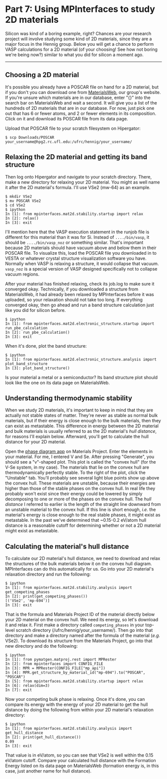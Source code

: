 # Part 7: Using MPInterfaces to study 2D materials

Silicon was kind of a boring example, right? Chances are your research project will involve studying some kind of 2D materials, since they are a major focus in the Hennig group. Below you will get a chance to perform VASP calculations for a 2D material (of your choosing! See how not boring we're being now?) similar to what you did for silicon a moment ago.

-------------
## Choosing a 2D material
It's possible you already have a POSCAR file on hand for a 2D material, but if you don't you can download one from [MaterialsWeb](https://materialsweb.org/twod_materials), our group's website. If you're unsure which materials are in our database, enter "{}" into the search bar on MaterialsWeb and wait a second. It will give you a list of the hundreds of 2D materials that are in our database. For now, just pick one out that has 6 or fewer atoms, and 2 or fewer elements in its composition. Click on it and download its POSCAR file from its data page.

Upload that POSCAR file to your scratch filesystem on Hipergator:

```
$ scp Downloads/POSCAR your_username@hpg2.rc.ufl.edu:/ufrc/hennig/your_username/
```

## Relaxing the 2D material and getting its band structure
Then log onto Hipergator and navigate to your scratch directory. There, make a new directory for relaxing your 2D material. You might as well name it after the 2D material's formula. I'll use VSe2 (mw-64) as an example.

```
$ mkdir VSe2
$ mv POSCAR VSe2
$ cd VSe2
$ ipython
In [1]: from mpinterfaces.mat2d.stability.startup import relax
In [2]: relax()
In [3]: exit
```
I'll mention here that the VASP execution statement in the runjob file is different for this material than it was for Si. Instead of ``..../bin/vasp``, it should be ``..../bin/vasp_noz`` or something similar. That's important because 2D materials should have vacuum above and below them in their POSCAR file. To visualize this, load the POSCAR file you downloaded in to VESTA or whatever crystal structure visualization software you have. Normally when VASP is relaxing a structure, it would collapse that vacuum. ``vasp_noz`` is a special version of VASP designed specifically not to collapse vacuum regions.

After your material has finished relaxing, check its job.log to make sure it converged okay. Technically, if you downloaded a structure from MaterialsWeb, it had already been relaxed by MPInterfaces before it was uploaded, so your relaxation should not take too long. If everything converged okay, then go ahead and run a band structure calculation just like you did for silicon before.

```
$ ipython
In [1]: from mpinterfaces.mat2d.electronic_structure.startup import run_pbe_calculation
In [2]: run_pbe_calculation()
In [3]: exit
```

When it's done, plot the band structure:

```
$ ipython
In [1]: from mpinterfaces.mat2d.electronic_structure.analysis import plot_band_structure
In [3]: plot_band_structure()
```

Is your material a metal or a semiconductor? Its band structure plot should look like the one on its data page on MaterialsWeb.

## Understanding thermodynamic stability
When we study 2D materials, it's important to keep in mind that they are actually not stable states of matter. They're never as stable as normal bulk materials, but if their energy is close enough to the bulk materials, then they can exist as metastable. This difference in energy between the 2D material and bulk materials is usually referred to as the 2D material's *hull distance*, for reasons I'll explain below. Afterward, you'll get to calculate the hull distance for your 2D material.

Open the [phase diagram app](https://materialsproject.org/#apps/phasediagram) on Materials Project. Enter the elements in your material. For me, I entered V and Se. After pressing "Generate", you should see a "v"-shaped plot. This plot is called the "convex hull" (for the V-Se system, in my case). The materials that lie on the convex hull are thermodynamically perfectly stable. To the right of the plot, click the "Unstable" tab. You'll probably see several light blue points show up above the convex hull. These materials are unstable, because their energies are higher than those of the stable phases on the convex hull. In real life they probably won't exist since their energy could be lowered by simply decomposing to one or more of the phases on the convex hull. The *hull distance* I referred to earlier is the length of the straight line downward from an unstable material to the convex hull. If this line is short enough, *i.e.* the material's energy is close enough to the real stable phases, it might exist as metastable. In the past we've determined that ~0.15-0.2 eV/atom hull distance is a reasonable cutoff for determining whether or not a 2D material might exist as metastable.

## Calculating the material's hull distance
To calculate our 2D material's hull distance, we need to download and relax the structures of the bulk materials below it on the convex hull diagram. MPInterfaces can do this automatically for us. Go into your 2D material's relaxation directory and run the following:

```
$ ipython
In [1]: from mpinterfaces.mat2d.stability.analysis import get_competing_phases
In [2]: print(get_competing_phases())
[('VSe2', 'mp-694')]
In [3]: exit
```
That is the formula and Materials Project ID of the material directly below your 2D material on the convex hull. We need its energy, so let's download it and relax it. First make a directory called ``competing_phases`` in your top-level scratch directory (/ufrc/hennig/your_username/). Then go into that directory and make a directory named after the formula of the material (*e.g.* VSe2). To download its structure from the Materials Project, go into that new directory and do the following:

```
$ ipython
In [1]: from pymatgen.matproj.rest import MPRester
In [2]: from mpinterfaces import CONFIG_FILE
In [3]: MPR = MPRester(CONFIG_FILE["mp_api"])
In [4]: MPR.get_structure_by_material_id("mp-694").to("POSCAR", "POSCAR")
In [5]: from mpinterfaces.mat2d.stability.startup import relax
In [6]: relax(dim=3)
In [7]: exit
```
Now your competing bulk phase is relaxing. Once it's done, you can compare its energy with the energy of your 2D material to get the hull distance by doing the following from within your 2D material's relaxation directory:

```
$ ipython
In [1]: from mpinterfaces.mat2d.stability.analysis import get_hull_distance
In [2]: print(get_hull_distance())
0.09
In [3]: exit
```
That value is in eV/atom, so you can see that VSe2 is well within the 0.15 eV/atom cutoff. Compare your calculated hull distance with the Formation Energy listed on its data page on MaterialsWeb (formation energy is, in this case, just another name for hull distance).
